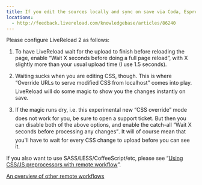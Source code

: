 ```yaml
---
title: If you edit the sources locally and sync on save via Coda, Espresso, Sublime SFTP plugin
locations:
  - http://feedback.livereload.com/knowledgebase/articles/86240
---
```


Please configure LiveReload 2 as follows:

1.  To have LiveReload wait for the upload to finish before reloading the page, enable “Wait X seconds before doing a full page reload”, with X slightly more than your usual upload time (I use 1.5 seconds).

2.  Waiting sucks when you are editing CSS, though. This is where “Override URLs to serve modified CSS from localhost” comes into play. LiveReload will do some magic to show you the changes instantly on save.

3.  If the magic runs dry, i.e. this experimental new “CSS override” mode does not work for you, be sure to open a support ticket. But then you can disable both of the above options, and enable the catch-all “Wait X seconds before processing any changes”. It will of course mean that you'll have to wait for every CSS change to upload before you can see it.

If you also want to use SASS/LESS/CoffeeScript/etc, please see “[Using CSS/JS preprocessors with remote workflow](http://feedback.livereload.com/knowledgebase/articles/86283-using-css-js-preprocessors-with-remote-workflows)”.

[An overview of other remote workflows](http://go.livereload.com/remote)